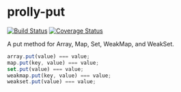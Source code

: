 # prolly-put

[![Build Status](https://travis-ci.com/WebReflection/prolly-put.svg?branch=master)](https://travis-ci.com/WebReflection/prolly-put) [![Coverage Status](https://coveralls.io/repos/github/WebReflection/prolly-put/badge.svg?branch=master)](https://coveralls.io/github/WebReflection/prolly-put?branch=master)

A put method for Array, Map, Set, WeakMap, and WeakSet.

```js
array.put(value) === value;
map.put(key, value) === value;
set.put(value) === value;
weakmap.put(key, value) === value;
weakset.put(value) === value;
```